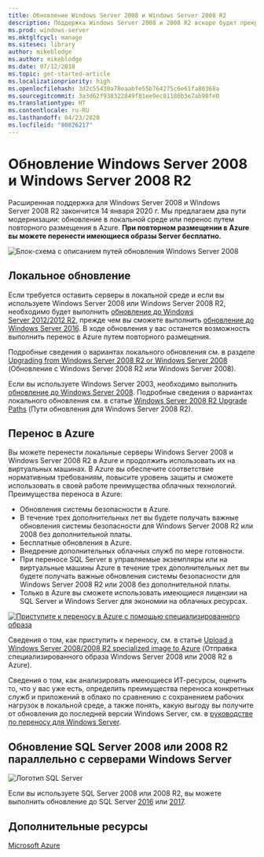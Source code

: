 ```yaml
---
title: Обновление Windows Server 2008 и Windows Server 2008 R2
description: Поддержка Windows Server 2008 и 2008 R2 вскоре будет прекращена. Из этой статьи вы узнаете, как выполнить обновление в локальной среде или разместить эти ОС в Azure.
ms.prod: windows-server
ms.mktglfcycl: manage
ms.sitesec: library
author: mikeblodge
ms.author: mikeblodge
ms.date: 07/12/2018
ms.topic: get-started-article
ms.localizationpriority: high
ms.openlocfilehash: 3d2c55430a78eaabfe55b764275c6e61fa80368a
ms.sourcegitcommit: 3a3d62f938322849f81ee9ec01186b3e7ab90fe0
ms.translationtype: HT
ms.contentlocale: ru-RU
ms.lasthandoff: 04/23/2020
ms.locfileid: "80826217"
---
```

# <a name="upgrade-windows-server-2008-and-windows-server-2008-r2"></a>Обновление Windows Server 2008 и Windows Server 2008 R2

Расширенная поддержка для Windows Server 2008 и Windows Server 2008 R2 закончится 14 января 2020 г. Мы предлагаем два пути модернизации: обновление в локальной среде или перенос путем повторного размещения в Azure. **При повторном размещении в Azure вы можете перенести имеющиеся образы Server бесплатно.**

![Блок-схема с описанием путей обновления Windows Server 2008](media/WS08_upgrade_paths.png)


## <a name="on-premises-upgrade"></a>Локальное обновление
Если требуется оставить серверы в локальной среде и если вы используете Windows Server 2008 или Windows Server 2008 R2, необходимо будет выполнить [обновление до Windows Server 2012/2012 R2](installation-and-upgrade.md#upgrading-to-windows-server-2012-r2), прежде чем вы сможете выполнить [обновление до Windows Server 2016](installation-and-upgrade.md#upgrading-to-windows-server-2016). В ходе обновления у вас останется возможность выполнить перенос в Azure путем повторного размещения.

Подробные сведения о вариантах локального обновления см. в разделе [Upgrading from Windows Server 2008 R2 or Windows Server 2008](installation-and-upgrade.md#upgrading-from-windows-server-2008-r2-or-windows-server-2008) (Обновление с Windows Server 2008 R2 или Windows Server 2008).

Если вы используете Windows Server 2003, необходимо выполнить [обновление до Windows Server 2008](https://docs.microsoft.com/previous-versions/windows/it-pro/windows-server-2008-R2-and-2008/ff972408(v%3dws.10)). Подробные сведения о вариантах локального обновления см. в статье [Windows Server 2008 R2 Upgrade Paths](https://docs.microsoft.com/previous-versions/windows/it-pro/windows-server-2008-R2-and-2008/dd979563(v=ws.10)) (Пути обновления для Windows Server 2008 R2).


## <a name="migrate-to-azure"></a>Перенос в Azure
Вы можете перенести локальные серверы Windows Server 2008 и Windows Server 2008 R2 в Azure и продолжить использовать их на виртуальных машинах. В Azure вы обеспечите соответствие нормативным требованиям, повысите уровень защиты и сможете использовать в своей работе преимущества облачных технологий. Преимущества переноса в Azure:

- Обновления системы безопасности в Azure.
- В течение трех дополнительных лет вы будете получать важные обновления системы безопасности для Windows Server 2008 R2 или 2008 без дополнительной платы. 
- Бесплатные обновления в Azure.
- Внедрение дополнительных облачных служб по мере готовности.
- При переносе SQL Server в управляемые экземпляры или на виртуальные машины Azure в течение трех дополнительных лет вы будете получать важные обновления системы безопасности для Windows Server 2008 R2 или 2008 без дополнительной платы. 
- Только в Azure вы сможете использовать имеющиеся лицензии на SQL Server и Windows Server для экономии на облачных ресурсах.

[![Приступите к переносу в Azure с помощью специализированного образа](./media/WS08-image-banner-small.png)](uploading-specialized-WS08-image-to-azure.md)

Сведения о том, как приступить к переносу, см. в статье [Upload a Windows Server 2008/2008 R2 specialized image to Azure](uploading-specialized-WS08-image-to-azure.md) (Отправка специализированного образа Windows Server 2008 или 2008 R2 в Azure).

Сведения о том, как анализировать имеющиеся ИТ-ресурсы, оценить то, что у вас уже есть, определить преимущества переноса конкретных служб и приложений в облако по сравнению с сохранением рабочих нагрузок в локальной среде, а также понять, какую выгоду вы получите от обновления до последней версии Windows Server, см. в [руководстве по переносу для Windows Server](https://go.microsoft.com/fwlink/?linkid=872689).

## <a name="upgrade-sql-server-20082008-r2-in-parallel-with-your-windows-servers"></a>Обновление SQL Server 2008 или 2008 R2 параллельно с серверами Windows Server

![Логотип SQL Server](media/sqlr2.jpg)

Если вы используете SQL Server 2008 или 2008 R2, вы можете выполнить обновление до SQL Server [2016](https://docs.microsoft.com/sql/sql-server/sql-server-technical-documentation?view=sql-server-2016) или [2017](https://docs.microsoft.com/sql/sql-server/sql-server-technical-documentation?view=sql-server-2017).


## <a name="additional-resources"></a>Дополнительные ресурсы
[Microsoft Azure](https://docs.microsoft.com/azure/#pivot=products)